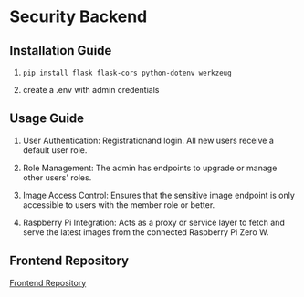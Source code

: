 # Security Backend

## Installation Guide

1. `pip install flask flask-cors python-dotenv werkzeug`

2. create a .env with admin credentials

## Usage Guide

1. User Authentication: Registrationand login. All new users receive a default user role.

2. Role Management: The admin has endpoints to upgrade or manage other users' roles.

3. Image Access Control: Ensures that the sensitive image endpoint is only accessible to users with the member role or better.

4. Raspberry Pi Integration: Acts as a proxy or service layer to fetch and serve the latest images from the connected Raspberry Pi Zero W.

## Frontend Repository

[Frontend Repository](https://github.com/StackOverflowIsBetterThanAnyAI/security-app)
